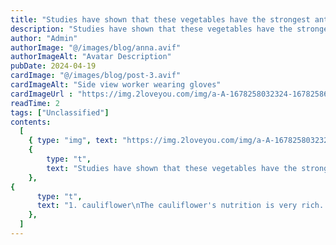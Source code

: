 ```yaml
---
title: "Studies have shown that these vegetables have the strongest anti -cancer. Eating it every day can directly kill cancer cells! The whole family is not afraid of cancer！"
description: "Studies have shown that these vegetables have the strongest anti -cancer. Eating it every day can directly kill cancer cells! The whole family is not afraid of cancer！"
author: "Admin"
authorImage: "@/images/blog/anna.avif"
authorImageAlt: "Avatar Description"
pubDate: 2024-04-19
cardImage: "@/images/blog/post-3.avif"
cardImageAlt: "Side view worker wearing gloves"
cardImageUrl : "https://img.2loveyou.com/img/a-A-1678258032324-1678258659586.jpg"
readTime: 2
tags: ["Unclassified"]
contents:
  [
    { type: "img", text: "https://img.2loveyou.com/img/a-A-1678258032324-1678258659586.jpg" },
    { 
        type: "t", 
        text: "Studies have shown that these vegetables have the strongest anti -cancer. Eating it every day can directly kill cancer cells! The whole family is not afraid of cancer\uFF01"
    },
{
      type: "t",
      text: "1. cauliflower\nThe cauliflower's nutrition is very rich. It contains protein, fat, sugar, and vitamin such as Vitb1 Vitb2 Vitc Vita, and calcium, iron phosphorus, copper and manganese and other minerals. Eating cauliflower can increase liver's detoxification ability and improve the body's immune immunity. Power to prevent colds and scurvy. In addition, cauliflower contains a variety of derivatives, which can enhance the body's pheasant resistance ability. Cauliflower also contain enzymes that can decompose nitrosamine and \"sulfhenols and sulfone\", which can neutralize poisons and promote the body excretion. Therefore, more cauliflower can reduce the chance of cancer and is very beneficial to the body.\n2, asparagus\nAsparagus is a high -grade nutritious vegetable, which is known as the \"king of vegetables\".\nAccording to relevant expert research, asparagus has the function of preventing cancer cell diffusion. It contains selenium and plant fiber, which can be used to prevent and treat a variety of cancers. It has special effects on lymph granulation tumors, bladder cancer, skin cancer, rectal cancer, and breast cancer.\n3, kelp\nKelp extract has inhibitory effects on a variety of cancer cells. Japanese researchers found that brown algae such as kelp and skirts contain a substance that can induce cancer cells to \"suicide\". After the cultivation of osteomy leukemia cells and gastric cancer cells, chromosomes in the cells will decompose themselves with their own enzymes.\n4, corn\nIts nutritional value exceeds flour and rice. Frequent consumption can prevent arteriosclerosis, cardiovascular and cerebrovascular diseases, cancer, hypertrophy, and hypertension. \"Rough Grain\" -An corn is becoming more and more valued by nutritionists. According to research, corn is rich in trace metastasis and a variety of vitamins such as calcium, magnesium, selenium, and other vitamins. Selenium is a kind of anti -cancer substance, and it plays a role in Qing Daofu in the body.\nThe content of cellulose in corn is very high, which can stimulate the gastrointestinal tract to enhance the intestinal peristalsis, promote bowel movements, reduce the absorption of carcinogens in the intestinal tract, and prevent the occurrence of colorectal cancer. Therefore, eating corn often has a certain anti -cancer effect.\n5. Sweet potato\nSweet potatoes contain more carotene, lysine, plant fibers, and hydrogen perimalone, which can prevent bowel cancer and breast cancer.\n6 pumpkin\nPumpkin is rich in vitamin A, vitamin C, and also contains calcium and cellulose, chromine -P, etc. It can prevent obesity, diabetes, hypertension, and hypertrophy, and is a good food to prevent cancer."
    },
  ]
---
```

